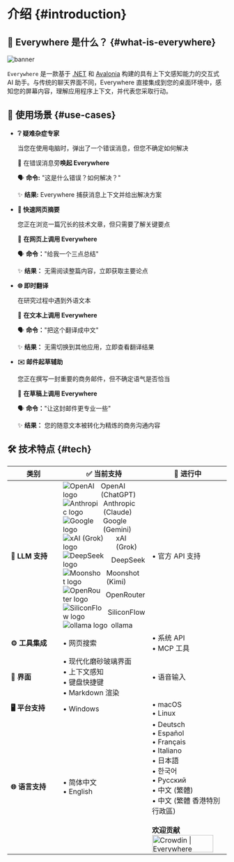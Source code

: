 # 介绍 {#introduction}

## 🤔 Everywhere 是什么？ {#what-is-everywhere}

![banner](/banner.webp)

`Everywhere` 是一款基于 [.NET](https://dotnet.microsoft.com/) 和 [Avalonia](https://avaloniaui.net/) 构建的具有上下文感知能力的交互式 AI 助手。与传统的聊天界面不同，Everywhere 直接集成到您的桌面环境中，感知您的屏幕内容，理解应用程序上下文，并代表您采取行动。

## 🌟 使用场景 {#use-cases}

- **❔ 疑难杂症专家**

  当您在使用电脑时，弹出了一个错误消息，但您不确定如何解决

  📌 在错误消息旁**唤起 Everywhere**

  🗣️ **命令:** "这是什么错误？如何解决？"

  ✨ **结果:** Everywhere 捕获消息上下文并给出解决方案

- **📰 快速网页摘要**

  您正在浏览一篇冗长的技术文章，但只需要了解关键要点

  📌 **在网页上调用 Everywhere**

  🗣️ **命令：**"给我一个三点总结"

  ✨ **结果：** 无需阅读整篇内容，立即获取主要论点

- **🌐 即时翻译**

  在研究过程中遇到外语文本

  📌 **在文本上调用 Everywhere**

  🗣️ **命令：**"把这个翻译成中文"

  ✨ **结果：** 无需切换到其他应用，立即查看翻译结果

- **✉️ 邮件起草辅助**

  您正在撰写一封重要的商务邮件，但不确定语气是否恰当

  📌 **在草稿上调用 Everywhere**

  🗣️ **命令：**"让这封邮件更专业一些"

  ✨ **结果：** 您的随意文本被转化为精炼的商务沟通内容

## 🛠️ 技术特点 {#tech}

<style scoped>
  div.icon-text {
    display: flex;
    align-items: center;
    gap: 8px;
  }
</style>

<table>
  <thead>
    <tr>
      <th style="width:28%">类别</th>
      <th style="width:35%">✅ 当前支持</th>
      <th style="width:41%">🚧 进行中</th>
    </tr>
  </thead>
  <tbody>
    <tr>
      <td><b>🤖 LLM 支持</b></td>
      <td>
        <div class="icon-text">
          <img alt="OpenAI logo" src="https://registry.npmmirror.com/@lobehub/icons-static-svg/latest/files/icons/openai.svg">
          <span>OpenAI (ChatGPT)</span>
        </div>
        <div class="icon-text">
          <img alt="Anthropic logo" src="https://registry.npmmirror.com/@lobehub/icons-static-svg/latest/files/icons/anthropic.svg">
          <span>Anthropic (Claude)</span>
        </div>
        <div class="icon-text">
          <img alt="Google logo" src="https://registry.npmmirror.com/@lobehub/icons-static-svg/latest/files/icons/gemini-color.svg">
          <span>Google (Gemini)</span>
        </div>
        <div class="icon-text">
          <img alt="xAI (Grok) logo" src="https://registry.npmmirror.com/@lobehub/icons-static-svg/latest/files/icons/xai.svg">
          <span>xAI (Grok)</span>
        </div>
        <div class="icon-text">
          <img alt="DeepSeek logo" src="https://registry.npmmirror.com/@lobehub/icons-static-svg/latest/files/icons/deepseek-color.svg">
          <span>DeepSeek</span>
        </div>
        <div class="icon-text">
          <img alt="Moonshot logo" src="https://registry.npmmirror.com/@lobehub/icons-static-svg/latest/files/icons/moonshot.svg">
          <span>Moonshot (Kimi)</span>
        </div>
        <div class="icon-text">
          <img alt="OpenRouter logo" src="https://registry.npmmirror.com/@lobehub/icons-static-svg/latest/files/icons/openrouter.svg">
          <span>OpenRouter</span>
        </div>
        <div class="icon-text">
          <img alt="SiliconFlow logo" src="https://registry.npmmirror.com/@lobehub/icons-static-svg/latest/files/icons/siliconcloud-color.svg">
          <span>SiliconFlow</span>
        </div>
        <div class="icon-text">
          <img alt="ollama logo" src="https://registry.npmmirror.com/@lobehub/icons-static-svg/latest/files/icons/ollama.svg">
          <span>ollama</span>
        </div>
      </td>
      <td>
        • 官方 API 支持<br>
      </td>
    </tr>
    <tr>
      <td><b>⚙️ 工具集成</b></td>
      <td>
        • 网页搜索
      </td>
      <td>
        • 系统 API<br>
        • MCP 工具
      </td>
    </tr>
    <tr>
      <td><b>🫧 界面</b></td>
      <td>
        • 现代化磨砂玻璃界面<br>
        • 上下文感知<br>
        • 键盘快捷键<br>
        • Markdown 渲染
      </td>
      <td>
        • 语音输入<br>
      </td>
    </tr>
    <tr>
      <td><b>🖥️ 平台支持</b></td>
      <td>
        • Windows
      </td>
      <td>
        • macOS<br>
        • Linux
      </td>
    </tr>
    <tr>
      <td><b>🌐 语言支持</b></td>
      <td>
        • 简体中文<br>
        • English
      </td>
      <td>
        • Deutsch<br>
        • Español<br>
        • Français<br>
        • Italiano<br>
        • 日本語<br>
        • 한국어<br>
        • Русский<br>
        • 中文 (繁體)<br>
        • 中文 (繁體 香港特別行政區)<br><br>
        <b>欢迎贡献</b><br>
        <a href="https://crowdin.com/project/everywhere" rel="nofollow" target="_blank"><img style="width:140px;height:40px" src="https://badges.crowdin.net/badge/dark/crowdin-on-light.png" srcset="https://badges.crowdin.net/badge/dark/crowdin-on-light.png 1x,https://badges.crowdin.net/badge/dark/crowdin-on-light@2x.png 2x" alt="Crowdin | Everywhere" /></a>
      </td>
    </tr>
  </tbody>
</table>